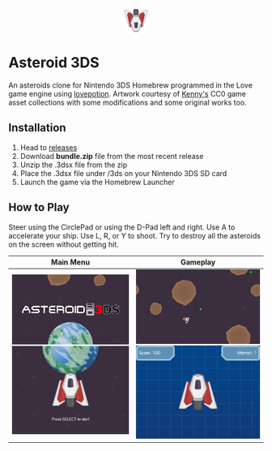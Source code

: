 <div align="center">
  <img src="./icon.3ds.png">  
</div>

# Asteroid 3DS
An asteroids clone for Nintendo 3DS Homebrew programmed in the Love game engine using [lovepotion](https://github.com/lovebrew/lovepotion). Artwork courtesy of [Kenny's](https://kenney.nl/assets) CC0 game asset collections with some modifications and some original works too.

## Installation 
1. Head to [releases](https://github.com/qkmaxware/Asteroid3DS/releases)
2. Download **bundle.zip** file from the most recent release
3. Unzip the .3dsx file from the zip
4. Place the .3dsx file under /3ds on your Nintendo 3DS SD card
5. Launch the game via the Homebrew Launcher

## How to Play
Steer using the CirclePad or using the D-Pad left and right. Use A to accelerate your ship. Use L, R, or Y to shoot. Try to destroy all the asteroids on the screen without getting hit. 

<table style="text-align: center; width: 100%;">
<thead>
    <th style="text-align: center;">Main Menu</th>
    <th style="text-align: center;">Gameplay</th>
</thead>
<tbody>
    <tr>
        <td><img src="screenshot/2024-04-09_21-17-24.866_top.bmp"><br><img src="screenshot/2024-04-09_21-17-24.866_bot.bmp"></td>
        <td><img src="screenshot/2024-04-09_21-17-58.390_top.bmp"><br><img src="screenshot/2024-04-09_21-17-58.390_bot.bmp"></td>
    </tr>
</tbody>
</table>
